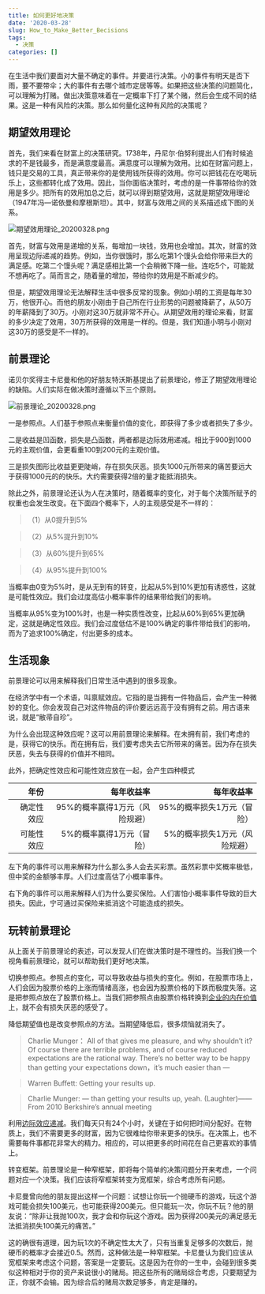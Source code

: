 ```yaml
---
title: 如何更好地决策
date: '2020-03-28'
slug: How_to_Make_Better_Becisions
tags:
  - 决策
categories: []
---
```



在生活中我们要面对大量不确定的事件。并要进行决策。小的事件有明天是否下雨，要不要带伞；大的事件有去哪个城市定居等等。如果把这些决策的问题简化，可以理解为打赌。做出决策意味着在一定概率下打了某个赌，然后会生成不同的结果。这是一种有风险的决策。那么如何量化这种有风险的决策呢？

## 期望效用理论

首先，我们来看在财富上的决策研究。1738年，丹尼尔·伯努利提出人们有时候追求的不是钱最多，而是满意度最高。满意度可以理解为效用。比如在财富问题上，钱只是交易的工具，真正带来你的是使用钱所获得的效用。你可以把钱花在吃喝玩乐上，这些都转化成了效用。因此，当你面临决策时，考虑的是一件事带给你的效用是多少。把所有的效用加总之后，就可以得到期望效用，这就是期望效用理论（1947年冯—诺依曼和摩根斯坦）。其中，财富与效用之间的关系描述成下图的关系。

![期望效用理论_20200328.png](https://i.loli.net/2020/03/28/XUQ1qSbNhxaHtZe.png)

首先，财富与效用是递增的关系，每增加一块钱，效用也会增加。其次，财富的效用呈现边际递减的趋势。例如，当你很饿时，那么吃第1个馒头会给你带来巨大的满足感。吃第二个馒头呢？满足感相比第一个会稍微下降一些。连吃5个，可能就不想再吃了。简而言之，随着量的增加，带给你的效用是不断减少的。

但是，期望效用理论无法解释生活中很多反常的现象。例如小明的工资是每年30万，他很开心。而他的朋友小刚由于自己所在行业形势的问题被降薪了，从50万的年薪降到了30万。小刚对这30万就非常不开心。从期望效用的理论来看，财富的多少决定了效用，30万所获得的效用是一样的。但是，我们知道小明与小刚对这30万的感受是不一样的。

## 前景理论

诺贝尔奖得主卡尼曼和他的好朋友特沃斯基提出了前景理论，修正了期望效用理论的缺陷。人们实际在做决策时遵循以下三个原则。

![前景理论_20200328.png](https://i.loli.net/2020/03/28/DbNvKZuhGSdjCwI.jpg)

一是参照点。人们基于参照点来衡量价值的变化，即获得了多少或者损失了多少。

二是收益是凹函数，损失是凸函数，两者都是边际效用递减。相比于900到1000元的主观价值，会更看重100到200元的主观价值。

三是损失图形比收益更更陡峭，存在损失厌恶。损失1000元所带来的痛苦要远大于获得1000元的的快乐。大约需要获得2倍的量才能抵消损失。

除此之外，前景理论还认为人在决策时，随着概率的变化，对于每个决策所赋予的权重也会发生改变。在下面四个概率下，人的主观感受是不一样的：

>（1）从0提升到5%

>（2）从5%提升到10%

>（3）从60%提升到65%

>（4）从95%提升到100%

当概率由0变为5%时，是从无到有的转变，比起从5%到10%更加有诱惑性，这就是可能性效应。我们会过度高估小概率事件的结果带给我们的影响。

当概率从95%变为100%时，也是一种实质性改变，比起从60%到65%更加确定，这就是确定性效应。我们会过度低估不是100%确定的事件带给我们的影响，而为了追求100%确定，付出更多的成本。

## 生活现象

前景理论可以用来解释我们日常生活中遇到的很多现象。

在经济学中有一个术语，叫禀赋效应。它指的是当拥有一件物品后，会产生一种微妙的变化。你会发现自己对这件物品的评价要远远高于没有拥有之前。用古语来说，就是“敝帚自珍”。

为什么会出现这种效应呢？这可以用前景理论来解释。在未拥有前，我们考虑的是，获得它的快乐。而在拥有后，我们要考虑失去它所带来的痛苦。因为存在损失厌恶，失去与获得的价值并不相同。

此外，把确定性效应和可能性效应放在一起，会产生四种模式

| 年份| 每年收益率|每年收益率|
|-----------:|--------------:|--------------:|
| 确定性效应|95%的概率赢得1万元（风险规避）|95%的概率损失1万元（冒险）|
| 可能性效应|5%的概率赢得1万元（冒险）|5%的概率损失1万元（风险规避）|


左下角的事件可以用来解释为什么那么多人会去买彩票。虽然彩票中奖概率极低，但中奖的金额够丰厚。人们过度高估了小概率事件。

右下角的事件可以用来解释人们为什么要买保险。人们害怕小概率事件导致的巨大损失。因此，宁可通过买保险来抵消这个可能造成的损失。

## 玩转前景理论

从上面关于前景理论的表述，可以发现人们在做决策时是不理性的。当我们换一个视角看前景理论，就可以帮助我们更好地决策。

切换参照点。参照点的变化，可以导致收益与损失的变化。例如，在股票市场上，人们会因为股票价格的上涨而情绪高涨，也会因为股票价格的下跌而极度失落。这是把参照点放在了股票价格上。当我们把参照点由股票价格转换到[企业的内在价值](https://www.wuxiaoda.cn/post/optimistic_face_stock_market_crash/)上，就不会有损失厌恶的感受了。

降低期望值也是改变参照点的方法。当期望降低后，很多烦恼就消失了。

>Charlie Munger： All of that gives me pleasure, and why shouldn’t it? Of course there are terrible problems, and of course reduced expectations are the rational way. There’s no better way to be happy than getting your expectations down，it’s much easier than —

>Warren Buffett: Getting your results up.

>Charlie Munger: — than getting your results up, yeah. (Laughter)——From 2010 Berkshire’s annual meeting

利用[边际效应递减](https://www.wuxiaoda.cn/post/opportunity_cost/)。我们每天只有24个小时，关键在于如何把时间分配好。在物质上，我们不需要更多的财富，因为它很难给你带来更多的快乐。在决策上，也不需要每件事都花非常大的精力。相应的，可以把更多的时间花在自己更喜欢的事情上。

转变框架。前景理论是一种窄框架，即将每个简单的决策问题分开来考虑，一个问题对应一个决策。我们应该将窄框架转变为宽框架，综合考虑所有问题。

卡尼曼曾向他的朋友提出这样一个问题：试想让你玩一个抛硬币的游戏，玩这个游戏可能会损失100美元，也可能获得200美元。但只能玩一次，你玩不玩？他的朋友说：“除非让我抛100次，我才会和你玩这个游戏。因为获得200美元的满足感无法抵消损失100美元的痛苦。”

这的确很有道理，因为玩1次的不确定性太大了，只有当重复足够多的次数后，抛硬币的概率才会接近0.5。然而，这种做法是一种窄框架。卡尼曼认为我们应该从宽框架来考虑这个问题，答案是一定要玩。这是因为在你的一生中，会碰到很多类似这种相对于你的资产来说很小的赌局。把这些所有的赌局综合考虑，只要期望为正，你就不会输。因为综合后的赌局次数足够多，肯定是赚的。
